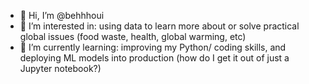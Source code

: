 - 👋 Hi, I’m @behhhoui
- 👀 I’m interested in: using data to learn more about or solve practical global issues (food waste, health, global warming, etc)
- 🌱 I’m currently learning: improving my Python/ coding skills, and deploying ML models into production (how do I get it out of just a Jupyter notebook?)

<!---
behhhoui/behhhoui is a ✨ special ✨ repository because its `README.md` (this file) appears on your GitHub profile.
You can click the Preview link to take a look at your changes.
--->
